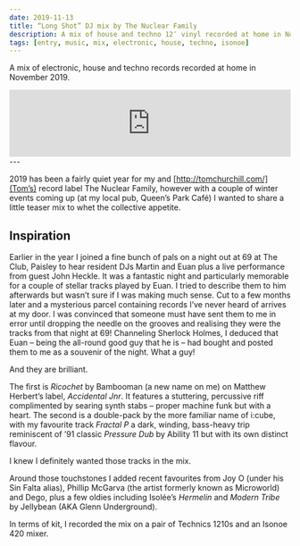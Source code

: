 ```yaml
---
date: 2019-11-13
title: “Long Shot” DJ mix by The Nuclear Family 
description: A mix of house and techno 12″ vinyl recorded at home in November 2019
tags: [entry, music, mix, electronic, house, techno, isonoe]
---
```

A mix of electronic, house and techno records recorded at home in November 2019.

<iframe title="“Long Shot” DJ mix by The Nuclear Family" width="100%" height="120" src="https://www.mixcloud.com/widget/iframe/?hide_cover=1&feed=%2FTheNuclearFamily%2Ftnf-mix-005-long-shot-november-2019%2F" frameborder="0" ></iframe>
---

2019 has been a fairly quiet year for my and [http://tomchurchill.com/](Tom’s) record label The Nuclear Family, however with a couple of winter events coming up (at my local pub, Queen’s Park Café) I wanted to share a little teaser mix to whet the collective appetite.

## Inspiration
Earlier in the year I joined a fine bunch of pals on a night out at 69 at The Club, Paisley to hear resident DJs Martin and Euan plus a live performance from guest John Heckle. It was a fantastic night and particularly memorable for a couple of stellar tracks played by Euan. I tried to describe them to him afterwards but wasn’t sure if I was making much sense. Cut to a few months later and a mysterious parcel containing records I’ve never heard of arrives at my door. I was convinced that someone must have sent them to me in error until dropping the needle on the grooves and realising they were the tracks from that night at 69! Channeling Sherlock Holmes, I deduced that Euan – being the all-round good guy that he is – had bought and posted them to me as a souvenir of the night. What a guy!

And they are brilliant. 

The first is _Ricochet_ by Bambooman (a new name on me) on Matthew Herbert’s label, _Accidental Jnr_. It features a stuttering, percussive riff complimented by searing synth stabs – proper machine funk but with a heart. The second is a double-pack by the more familiar name of i:cube, with my favourite track _Fractal P_ a dark, winding, bass-heavy trip reminiscent of ’91 classic _Pressure Dub_ by Ability 11 but with its own distinct flavour. 

I knew I definitely wanted those tracks in the mix. 

Around those touchstones I added recent favourites from Joy O (under his Sin Falta alias), Phillip McGarva (the artist formerly known as Microworld) and Dego, plus a few oldies including Isolée’s _Hermelin_ and _Modern Tribe_ by Jellybean (AKA Glenn Underground).

In terms of kit, I recorded the mix on a pair of Technics 1210s and an Isonoe 420 mixer.
